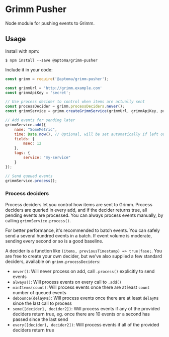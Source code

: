 Grimm Pusher
============

Node module for pushing events to Grimm.

Usage
-----

Install with npm:

    $ npm install --save @aptoma/grimm-pusher

Include it in your code:

```js
const grimm = require('@aptoma/grimm-pusher');

const grimmUrl = 'http://grimm.example.com'
const grimmApiKey = 'secret';

// Use process decider to control when items are actually sent
const processDecider = grimm.processDeciders.never();
const grimmService = grimm.createGrimmService(grimmUrl, grimmApiKey, processDecider);

// Add events for sending later
grimmService.add({
    name: "SomeMetric",
    time: Date.now(), // Optional, will be set automatically if left out
    fields: {
        msec: 12
    },
    tags: {
        service: "my-service"
    }
});

// Send queued events
grimmService.process();
```

### Process deciders

Process deciders let you control how items are sent to Grimm. Process deciders are queried in every add, and if the decider returns true, all pending events are processed. You can always process events manually, by calling `grimmService.process()`.

For better performance, it's recommended to batch events. You can safely send a several hundred events in a batch. If event volume is moderate, sending every second or so is a good baseline.

A decider is a function like `(items, previousTimestamp) => true|fase;`. You are free to create your own decider, but we've also supplied a few standard deciders, available on `grimm.processDeciders`:

- `never()`: Will never process on add, call `.process()` explicitly to send events
- `always()`: Will process events on every call to `.add()`
- `minItems(count)`: Will process events once there are at least `count` number of queued events
- `debounce(delayMs)`: Will process events once there are at least `delayMs` since the last call to process
- `some([decider1, decider2])`: Will process events if any of the provided deciders return true, eg. once there are 10 events or a second has passed since the last send
- `every([decider1, decider2])`: Will process events if all of the provided deciders return true
